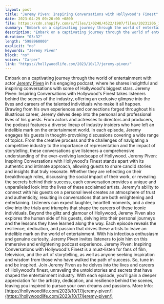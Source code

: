 ```yaml
---
layout: post
title: "Jeremy Piven: Inspiring Conversations with Hollywood's Finest"
date: 2023-04-29 09:20:00 +0800
file: https://cdn.shopify.com/s/files/1/0248/4522/1987/files/20231206_1.mp3?v=1701829200
summary: "Embark on a captivating journey through the world of entertainment with actor Jeremy Piven in his engaging podcast, where he shares insightful and inspiring conversations with some of Hollywood's biggest stars. Jeremy Piven: Inspiring Conversations with Hollywood's Finest takes listeners behind the scenes of the industry, offering an exclusive glimpse into the lives and careers of the talented individuals who make it all happen. Drawing from his own experiences and connections forged throughout his illustrious career, Jeremy delves deep into the personal and professional lives of his guests. From actors and actresses to directors and producers, the podcast features a diverse lineup of industry insiders who have left an indelible mark on the entertainment world. In each episode, Jeremy engages his guests in thought-provoking discussions covering a wide range of topics. From the creative process and the challenges of navigating a competitive industry to the importance of representation and the impact of storytelling, these conversations give listeners a comprehensive understanding of the ever-evolving landscape of Hollywood. Jeremy Piven: Inspiring Conversations with Hollywood's Finest stands apart with its authentic and intimate approach, allowing guests to share candid stories and insights that truly resonate. Whether they are reflecting on their breakthrough roles, discussing the social impact of their work, or revealing the secrets behind their success, each conversation provides a unique and unparalleled look into the lives of these acclaimed artists. Jeremy's ability to connect with his guests on a personal level creates an atmosphere of trust and authenticity, resulting in conversations that are both enlightening and entertaining. Listeners can expect laughter, heartfelt moments, and a deep dive into the trials and triumphs that shape the careers of these iconic individuals. Beyond the glitz and glamour of Hollywood, Jeremy Piven also explores the human side of his guests, delving into their personal journeys and the lessons they have learned along the way. Each episode reveals the resilience, dedication, and passion that drives these artists to leave an indelible mark on the world of entertainment. With his infectious enthusiasm and genuine curiosity, Jeremy Piven invites listeners to join him on this immersive and enlightening podcast experience. Jeremy Piven: Inspiring Conversations with Hollywood's Finest is a must-listen for fans of film, television, and the art of storytelling, as well as anyone seeking inspiration and wisdom from those who have walked the path of success. So, tune in and be inspired. Join Jeremy Piven as he delves into the lives and careers of Hollywood's finest, unraveling the untold stories and secrets that have shaped the entertainment industry. With each episode, you'll gain a deeper appreciation for the artistry, dedication, and resilience behind the scenes, leaving you inspired to pursue your own dreams and passions."
description: "Embark on a captivating journey through the world of entertainment with actor <a href='https://hollywoodlife.com/2023/10/17/jeremy-piven/'>Jeremy Piven</a> in his engaging podcast, where he shares insightful and inspiring conversations with some of Hollywood's biggest stars. Jeremy Piven: Inspiring Conversations with Hollywood's Finest takes listeners behind the scenes of the industry, offering an exclusive glimpse into the lives and careers of the talented individuals who make it all happen. Drawing from his own experiences and connections forged throughout his illustrious career, Jeremy delves deep into the personal and professional lives of his guests. From actors and actresses to directors and producers, the podcast features a diverse lineup of industry insiders who have left an indelible mark on the entertainment world. In each episode, Jeremy engages his guests in thought-provoking discussions covering a wide range of topics. From the creative process and the challenges of navigating a competitive industry to the importance of representation and the impact of storytelling, these conversations give listeners a comprehensive understanding of the ever-evolving landscape of Hollywood. Jeremy Piven: Inspiring Conversations with Hollywood's Finest stands apart with its authentic and intimate approach, allowing guests to share candid stories and insights that truly resonate. Whether they are reflecting on their breakthrough roles, discussing the social impact of their work, or revealing the secrets behind their success, each conversation provides a unique and unparalleled look into the lives of these acclaimed artists. Jeremy's ability to connect with his guests on a personal level creates an atmosphere of trust and authenticity, resulting in conversations that are both enlightening and entertaining. Listeners can expect laughter, heartfelt moments, and a deep dive into the trials and triumphs that shape the careers of these iconic individuals. Beyond the glitz and glamour of Hollywood, Jeremy Piven also explores the human side of his guests, delving into their personal journeys and the lessons they have learned along the way. Each episode reveals the resilience, dedication, and passion that drives these artists to leave an indelible mark on the world of entertainment. With his infectious enthusiasm and genuine curiosity, Jeremy Piven invites listeners to join him on this immersive and enlightening podcast experience. Jeremy Piven: Inspiring Conversations with Hollywood's Finest is a must-listen for fans of film, television, and the art of storytelling, as well as anyone seeking inspiration and wisdom from those who have walked the path of success. So, tune in and be inspired. Join Jeremy Piven as he delves into the lives and careers of Hollywood's finest, unraveling the untold stories and secrets that have shaped the entertainment industry. With each episode, you'll gain a deeper appreciation for the artistry, dedication, and resilience behind the scenes, leaving you inspired to pursue your own dreams and passions. More Info:<a href='https://hollywoodlife.com/2023/10/17/jeremy-piven/'>https://hollywoodlife.com/2023/10/17/jeremy-piven/</a>"
duration: "03:32"
length: "5988960000"
explicit: "no"
keywords: "Jeremy Piven"
block: "no"
voices: "Carper"
link: "https://hollywoodlife.com/2023/10/17/jeremy-piven/"
---
```


Embark on a captivating journey through the world of entertainment with actor [Jeremy Piven](https://hollywoodlife.com/2023/10/17/jeremy-piven/) in his engaging podcast, where he shares insightful and inspiring conversations with some of Hollywood's biggest stars. Jeremy Piven: Inspiring Conversations with Hollywood's Finest takes listeners behind the scenes of the industry, offering an exclusive glimpse into the lives and careers of the talented individuals who make it all happen. Drawing from his own experiences and connections forged throughout his illustrious career, Jeremy delves deep into the personal and professional lives of his guests. From actors and actresses to directors and producers, the podcast features a diverse lineup of industry insiders who have left an indelible mark on the entertainment world. In each episode, Jeremy engages his guests in thought-provoking discussions covering a wide range of topics. From the creative process and the challenges of navigating a competitive industry to the importance of representation and the impact of storytelling, these conversations give listeners a comprehensive understanding of the ever-evolving landscape of Hollywood. Jeremy Piven: Inspiring Conversations with Hollywood's Finest stands apart with its authentic and intimate approach, allowing guests to share candid stories and insights that truly resonate. Whether they are reflecting on their breakthrough roles, discussing the social impact of their work, or revealing the secrets behind their success, each conversation provides a unique and unparalleled look into the lives of these acclaimed artists. Jeremy's ability to connect with his guests on a personal level creates an atmosphere of trust and authenticity, resulting in conversations that are both enlightening and entertaining. Listeners can expect laughter, heartfelt moments, and a deep dive into the trials and triumphs that shape the careers of these iconic individuals. Beyond the glitz and glamour of Hollywood, Jeremy Piven also explores the human side of his guests, delving into their personal journeys and the lessons they have learned along the way. Each episode reveals the resilience, dedication, and passion that drives these artists to leave an indelible mark on the world of entertainment. With his infectious enthusiasm and genuine curiosity, Jeremy Piven invites listeners to join him on this immersive and enlightening podcast experience. Jeremy Piven: Inspiring Conversations with Hollywood's Finest is a must-listen for fans of film, television, and the art of storytelling, as well as anyone seeking inspiration and wisdom from those who have walked the path of success. So, tune in and be inspired. Join Jeremy Piven as he delves into the lives and careers of Hollywood's finest, unraveling the untold stories and secrets that have shaped the entertainment industry. With each episode, you'll gain a deeper appreciation for the artistry, dedication, and resilience behind the scenes, leaving you inspired to pursue your own dreams and passions. More Info: [https://hollywoodlife.com/2023/10/17/jeremy-piven/](https://hollywoodlife.com/2023/10/17/jeremy-piven/)
